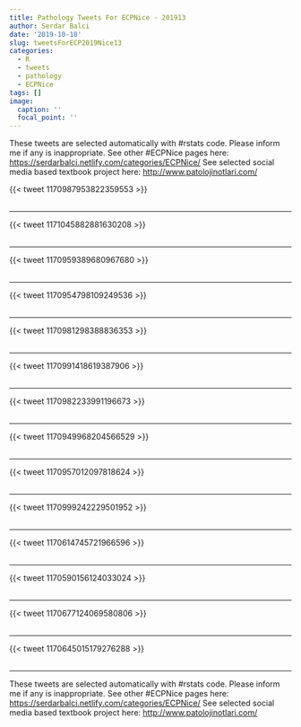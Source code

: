 ```yaml
---
title: Pathology Tweets For ECPNice - 201913
author: Serdar Balci
date: '2019-10-18'
slug: tweetsForECP2019Nice13
categories:
  - R
  - tweets
  - pathology
  - ECPNice
tags: []
image:
  caption: ''
  focal_point: ''
---
```



These tweets are selected automatically with #rstats code. Please inform me if any is inappropriate.
See other #ECPNice pages here: https://serdarbalci.netlify.com/categories/ECPNice/ 
See selected social media based textbook project here: http://www.patolojinotlari.com/

{{< tweet 1170987953822359553 >}}
<br>
<br>
<hr>
{{< tweet 1171045882881630208 >}}
<br>
<br>
<hr>
{{< tweet 1170959389680967680 >}}
<br>
<br>
<hr>
{{< tweet 1170954798109249536 >}}
<br>
<br>
<hr>
{{< tweet 1170981298388836353 >}}
<br>
<br>
<hr>
{{< tweet 1170991418619387906 >}}
<br>
<br>
<hr>
{{< tweet 1170982233991196673 >}}
<br>
<br>
<hr>
{{< tweet 1170949968204566529 >}}
<br>
<br>
<hr>
{{< tweet 1170957012097818624 >}}
<br>
<br>
<hr>
{{< tweet 1170999242229501952 >}}
<br>
<br>
<hr>
{{< tweet 1170614745721966596 >}}
<br>
<br>
<hr>
{{< tweet 1170590156124033024 >}}
<br>
<br>
<hr>
{{< tweet 1170677124069580806 >}}
<br>
<br>
<hr>
{{< tweet 1170645015179276288 >}}
<br>
<br>
<hr>


These tweets are selected automatically with #rstats code. Please inform me if any is inappropriate.
See other #ECPNice pages here: https://serdarbalci.netlify.com/categories/ECPNice/ 
See selected social media based textbook project here: http://www.patolojinotlari.com/
